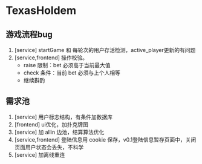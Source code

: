 # TexasHoldem
## 游戏流程bug
1. [service] startGame 和 每轮次的用户存活检测，active_player更新的有问题
2. [service,frontend] 操作校验。
    - raise 限制：bet 必须高于当前最大值
    - check 条件：当前 bet 必须与上个人相等
    - 继续斟酌

## 需求池
1. [service] 用户标志结构，有条件加数据库
2. [frontend] ui优化，加扑克牌图
3. [service] 加 allin 边池，结算算法优化
4. [service,frontend] 登陆信息用 cookie 保存，v0.1登陆信息暂存页面中，关闭页面用户状态会丢失，不科学
5. [service] 加离线重连
